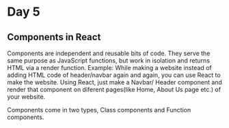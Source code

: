 # Day 5 #

## Components in React ##

Components are independent and reusable bits of code. They serve the same purpose as JavaScript functions, but work in isolation and returns HTML via a render function.
Example: While making a website instead of adding HTML code of header/navbar again and again, you can use React to make the website. Using React, just make a Navbar/ Header component and render that component on diferent pages(like Home, About Us page etc.) of your website.

Components come in two types, Class components and Function components.